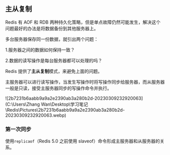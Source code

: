 ## 主从复制

Redis 有 AOF 和 RDB 两种持久化策略，但是单点故障仍然可能发生，解决这个问题最好的办法是将数据备份到其他服务器上。

多台服务器保存同一份数据，就引出两个问题：

1.服务器之间的数据如何保持一致？

2.数据的读写操作是每台服务器都可以处理的吗？

Redis 提供了**主从复制**模式，来避免上面的问题。

主服务器可以进行读写操作，当发生写操作时将写操作同步给服务器，而从服务器一般是只读，接受主服务器同步的写操作命令并执行。

![2b7231b6aabb9a9a2e2390ab3a280b2d-20230309232920063](C:\Users\Zhang Wan\Desktop\学习笔记\Redis\Pictures\2b7231b6aabb9a9a2e2390ab3a280b2d-20230309232920063.webp)

### 第一次同步

使用`replicaof`（Redis 5.0 之前使用 slaveof）命令形成主服务器和从服务器的关系。